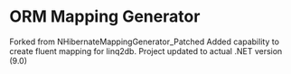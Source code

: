 # ORM Mapping Generator
Forked from NHibernateMappingGenerator_Patched
Added capability to create fluent mapping for linq2db.
Project updated to actual .NET version (9.0)
